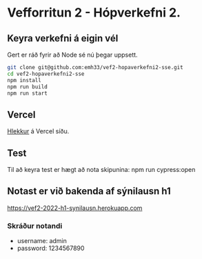 # Vefforritun 2 - Hópverkefni 2.

## Keyra verkefni á eigin vél

Gert er ráð fyrir að Node sé nú þegar uppsett.

```bash
git clone git@github.com:emh33/vef2-hopaverkefni2-sse.git
cd vef2-hopaverkefni2-sse
npm install
npm run build
npm run start
```

## Vercel

[Hlekkur](https://vef2-hopaverkefni2-sse.vercel.app/) á Vercel síðu.

## Test

Til að keyra test er hægt að nota skipunina: npm run cypress:open

## Notast er við bakenda af sýnilausn h1

https://vef2-2022-h1-synilausn.herokuapp.com

### Skráður notandi

- username: admin
- password: 1234567890
